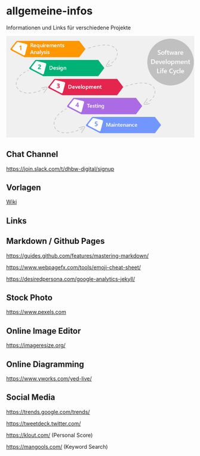# allgemeine-infos
Informationen und Links für verschiedene Projekte

![Projekt Phasen](software-project-phases.jpg)

## Chat Channel

https://join.slack.com/t/dhbw-digital/signup 


## Vorlagen

[Wiki](https://github.com/dhbw-de/allgemeine-infos/wiki)



## Links

## Markdown / Github Pages

https://guides.github.com/features/mastering-markdown/

https://www.webpagefx.com/tools/emoji-cheat-sheet/

https://desiredpersona.com/google-analytics-jekyll/

## Stock Photo

https://www.pexels.com

## Online Image Editor

https://imageresize.org/

## Online Diagramming

https://www.yworks.com/yed-live/

## Social Media

https://trends.google.com/trends/

https://tweetdeck.twitter.com/

https://klout.com/ (Personal Score)

https://mangools.com/ (Keyword Search)


